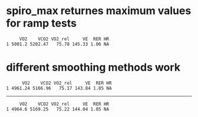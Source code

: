 # spiro_max returnes maximum values for ramp tests

         VO2    VCO2 VO2_rel     VE  RER HR
    1 5001.2 5202.47   75.78 145.33 1.06 NA

# different smoothing methods work

          VO2    VCO2 VO2_rel     VE  RER HR
    1 4961.24 5166.96   75.17 143.84 1.05 NA

---

         VO2    VCO2 VO2_rel     VE  RER HR
    1 4964.6 5169.25   75.22 144.04 1.05 NA

